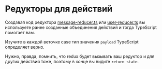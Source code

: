 # Редукторы для действий

Создавая код редуктора [message-reducer.ts](https://codesandbox.io/s/step-3-demo-5-6-t5215?file=/src/store/message-reducer.ts) или [user-reducer.ts](https://codesandbox.io/s/step-3-demo-5-6-t5215?file=/src/store/user-reducer.ts) вы используете ранее созданные объединения действий и тогда TypeScript помогает вам.

Изучите в каждой веточке case тип значения `payload` TypeScript определяет верно.

Нужно, правда, помнить, что redux будет вызывать ваш редуктор и для других действий тоже, поэтому в конце вы видите `return state`.
